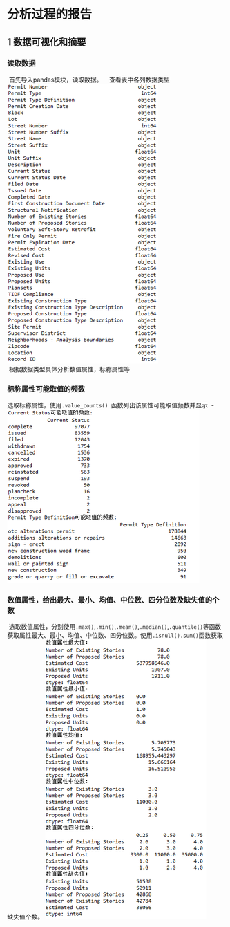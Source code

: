 分析过程的报告  
====
1 数据可视化和摘要
------  
### 读取数据    

  首先导入pandas模块，读取数据。  
  查看表中各列数据类型    
  ![](https://github.com/michaellee666/work1/blob/master/0.gif)    
  根据数据类型具体分析数值属性，标称属性等  
### 标称属性可能取值的频数  

  选取标称属性，使用`.value_counts() `函数列出该属性可能取值频数并显示  -
  ![](https://github.com/michaellee666/work1/blob/master/1.gif)  
### 数值属性，给出最大、最小、均值、中位数、四分位数及缺失值的个数  
  选取数值属性，分别使用`.max()`,`.min()`,`.mean()`,`.median()`,`.quantile()`等函数获取属性最大、最小、均值、中位数、四分位数。使用`.isnull().sum()`函数获取缺失值个数。
  ![](https://github.com/michaellee666/work1/blob/master/2.gif)

